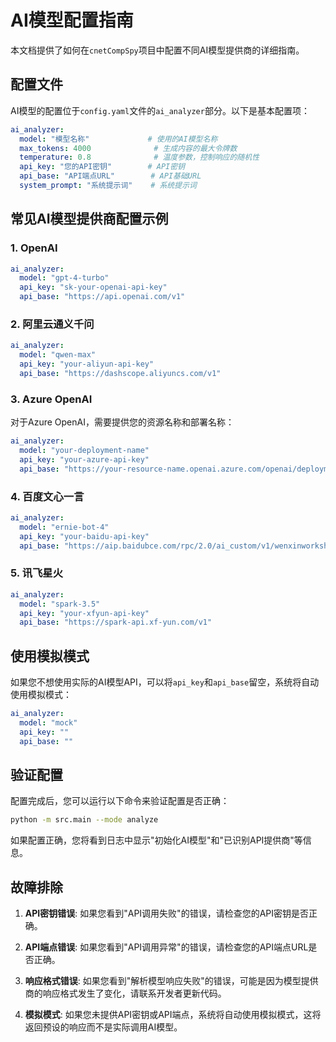 # AI模型配置指南

本文档提供了如何在`cnetCompSpy`项目中配置不同AI模型提供商的详细指南。

## 配置文件

AI模型的配置位于`config.yaml`文件的`ai_analyzer`部分。以下是基本配置项：

```yaml
ai_analyzer:
  model: "模型名称"             # 使用的AI模型名称
  max_tokens: 4000              # 生成内容的最大令牌数
  temperature: 0.8              # 温度参数，控制响应的随机性
  api_key: "您的API密钥"        # API密钥
  api_base: "API端点URL"        # API基础URL
  system_prompt: "系统提示词"    # 系统提示词
```

## 常见AI模型提供商配置示例

### 1. OpenAI

```yaml
ai_analyzer:
  model: "gpt-4-turbo"
  api_key: "sk-your-openai-api-key"
  api_base: "https://api.openai.com/v1"
```

### 2. 阿里云通义千问

```yaml
ai_analyzer:
  model: "qwen-max"
  api_key: "your-aliyun-api-key"
  api_base: "https://dashscope.aliyuncs.com/v1"
```

### 3. Azure OpenAI

对于Azure OpenAI，需要提供您的资源名称和部署名称：

```yaml
ai_analyzer:
  model: "your-deployment-name"
  api_key: "your-azure-api-key"
  api_base: "https://your-resource-name.openai.azure.com/openai/deployments/your-deployment-name"
```

### 4. 百度文心一言

```yaml
ai_analyzer:
  model: "ernie-bot-4"
  api_key: "your-baidu-api-key"
  api_base: "https://aip.baidubce.com/rpc/2.0/ai_custom/v1/wenxinworkshop"
```

### 5. 讯飞星火

```yaml
ai_analyzer:
  model: "spark-3.5"
  api_key: "your-xfyun-api-key"
  api_base: "https://spark-api.xf-yun.com/v1"
```

## 使用模拟模式

如果您不想使用实际的AI模型API，可以将`api_key`和`api_base`留空，系统将自动使用模拟模式：

```yaml
ai_analyzer:
  model: "mock"
  api_key: ""
  api_base: ""
```

## 验证配置

配置完成后，您可以运行以下命令来验证配置是否正确：

```bash
python -m src.main --mode analyze
```

如果配置正确，您将看到日志中显示"初始化AI模型"和"已识别API提供商"等信息。

## 故障排除

1. **API密钥错误**: 如果您看到"API调用失败"的错误，请检查您的API密钥是否正确。

2. **API端点错误**: 如果您看到"API调用异常"的错误，请检查您的API端点URL是否正确。

3. **响应格式错误**: 如果您看到"解析模型响应失败"的错误，可能是因为模型提供商的响应格式发生了变化，请联系开发者更新代码。

4. **模拟模式**: 如果您未提供API密钥或API端点，系统将自动使用模拟模式，这将返回预设的响应而不是实际调用AI模型。 